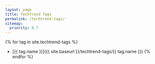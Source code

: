 ```yaml
---
layout: page
title: TechTrend Tags
permalink: /techtrend-tags/
sitemap:
  priority: 0.7
---
```

{% for tag in site.techtrend-tags %}
* [{{ tag.name }}]({{ site.baseurl }}/techtrend-tags/{{ tag.name }})
{% endfor %}
